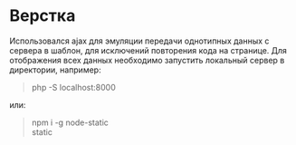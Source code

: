 Верстка
=========

Использовался ajax для эмуляции передачи однотипных данных с сервера в шаблон, для исключений повторения кода на странице. Для отображения всех данных необходимо запустить локальный сервер в директории, например:<br>

> php -S localhost:8000

или: <br>

> npm i -g node-static <br>
> static